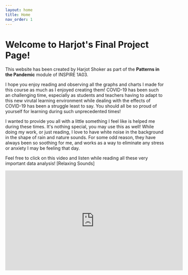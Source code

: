 ```yaml
---
layout: home
title: Home
nav_order: 1
---
```


# Welcome to Harjot's Final Project Page! 

This website has been created by Harjot Shoker as part of the **Patterns in the Pandemic** module of INSPIRE 1A03. 

I hope you enjoy reading and observing all the graphs and charts I made for this course as much as I enjoyed creating them! 
COVID-19 has been such an challenging time, especially as students and teachers having to adapt to this new virutal learning environment while dealing with the effects of COVID-19 has been a struggle least to say. You should all be so proud of yourself for learning during such unprecedented times! 

I wanted to provide you all with a little something I feel like is helped me during these times. It's nothing special, you may use this as well! While doing my work, or just reading, I love to have white noise in the background in the shape of rain and nature sounds. For some odd reason, they have always been so soothing for me, and works as a way to eliminate any stress or anxiety I may be feeling that day. 

Feel free to click on this video and listen while reading all these very important data analysis! 
[Relaxing Sounds]
<iframe width="560" height="315" src="https://www.youtube.com/embed/buqt6_CjtuI" title="YouTube video player" frameborder="0" allow="accelerometer; autoplay; clipboard-write; encrypted-media; gyroscope; picture-in-picture" allowfullscreen></iframe>
